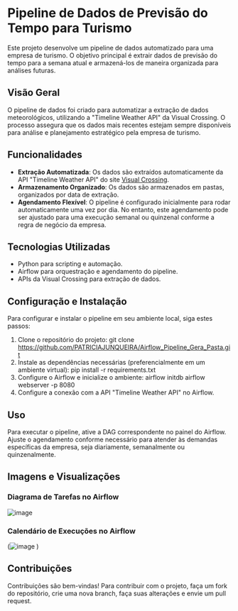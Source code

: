 # Pipeline de Dados de Previsão do Tempo para Turismo

Este projeto desenvolve um pipeline de dados automatizado para uma empresa de turismo. O objetivo principal é extrair dados de previsão do tempo para a semana atual e armazená-los de maneira organizada para análises futuras.

## Visão Geral

O pipeline de dados foi criado para automatizar a extração de dados meteorológicos, utilizando a "Timeline Weather API" da Visual Crossing. O processo assegura que os dados mais recentes estejam sempre disponíveis para análise e planejamento estratégico pela empresa de turismo.

## Funcionalidades

- **Extração Automatizada**: Os dados são extraídos automaticamente da API "Timeline Weather API" do site [Visual Crossing](https://www.visualcrossing.com).
- **Armazenamento Organizado**: Os dados são armazenados em pastas, organizados por data de extração.
- **Agendamento Flexível**: O pipeline é configurado inicialmente para rodar automaticamente uma vez por dia. No entanto, este agendamento pode ser ajustado para uma execução semanal ou quinzenal conforme a regra de negócio da empresa.

## Tecnologias Utilizadas

- Python para scripting e automação.
- Airflow para orquestração e agendamento do pipeline.
- APIs da Visual Crossing para extração de dados.

## Configuração e Instalação

Para configurar e instalar o pipeline em seu ambiente local, siga estes passos:

1. Clone o repositório do projeto: git clone https://github.com/PATRICIAJUNQUEIRA/Airflow_Pipeline_Gera_Pasta.git
2. Instale as dependências necessárias (preferencialmente em um ambiente virtual):
   pip install -r requirements.txt
3. Configure o Airflow e inicialize o ambiente:
  airflow initdb
  airflow webserver -p 8080
4. Configure a conexão com a API "Timeline Weather API" no Airflow.

## Uso

Para executar o pipeline, ative a DAG correspondente no painel do Airflow. Ajuste o agendamento conforme necessário para atender às demandas específicas da empresa, seja diariamente, semanalmente ou quinzenalmente.

## Imagens e Visualizações

### Diagrama de Tarefas no Airflow
![image](https://github.com/PATRICIAJUNQUEIRA/Airflow_Pipeline_Gera_Pasta/assets/96187596/314eb17a-5e6b-4d0d-8ccf-0958eb70e165)


### Calendário de Execuções no Airflow
(![image](https://github.com/PATRICIAJUNQUEIRA/Airflow_Pipeline_Gera_Pasta/assets/96187596/4bc90108-cd42-4630-b244-1d13d96801a6)
)

## Contribuições

Contribuições são bem-vindas! Para contribuir com o projeto, faça um fork do repositório, crie uma nova branch, faça suas alterações e envie um pull request.



